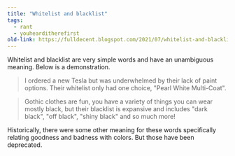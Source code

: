```yaml
---
title: "Whitelist and blacklist"
tags:
  - rant
  - youhearditherefirst
old-link: https://fulldecent.blogspot.com/2021/07/whitelist-and-blacklist.html
---
```


Whitelist and blacklist are very simple words and have an unambiguous meaning. Below is a demonstration.

> I ordered a new Tesla but was underwhelmed by their lack of paint options. Their whitelist only had one choice, "Pearl White Multi-Coat".

> Gothic clothes are fun, you have a variety of things you can wear mostly black, but their blacklist is expansive and includes "dark black", "off black", "shiny black" and so much more!

Historically, there were some other meaning for these words specifically relating goodness and badness with colors. But those have been deprecated.
